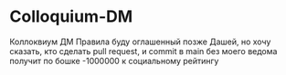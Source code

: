 # Colloquium-DM
Коллоквиум ДМ
Правила буду оглашенный позже Дашей, но хочу сказать, кто сделать pull request, и commit в main без моего ведома получит по бошке -1000000 к социальному рейтингу
